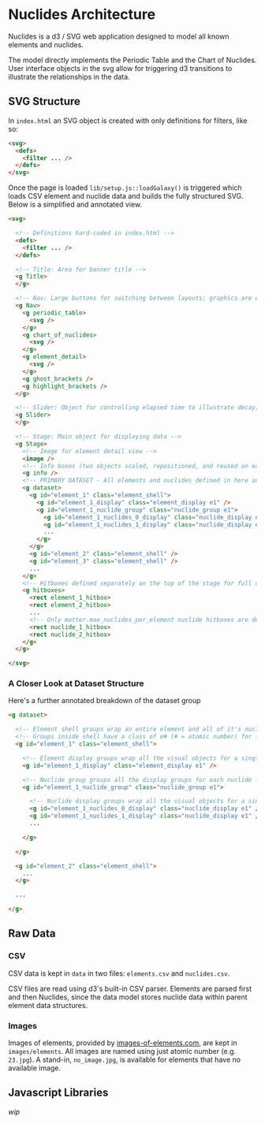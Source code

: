 # Nuclides Architecture

Nuclides is a d3 / SVG web application designed to model all known elements and nuclides.

The model directly implements the Periodic Table and the Chart of Nuclides. User interface objects in the svg allow for triggering d3 transitions to illustrate the relationships in the data.

## SVG Structure

In `index.html` an SVG object is created with only definitions for filters, like so:

```html
<svg>
  <defs>
    <filter ... />
  </defs>
</svg>
```

Once the page is loaded `lib/setup.js::loadGalaxy()` is triggered which loads CSV element and nuclide data and builds the fully structured SVG. Below is a simplified and annotated view.

```html
<svg>

  <!-- Definitions hard-coded in index.html -->
  <defs>
    <filter ... />
  </defs>

  <!-- Title: Area for banner title -->
  <g Title>
  </g>

  <!-- Nav: Large buttons for switching between layouts; graphics are external svg files -->
  <g Nav>
    <g periodic_table>
      <svg />
    </g>
    <g chart_of_nuclides>
      <svg />
    </g>
    <g element_detail>
      <svg />
    </g>
    <g ghost_brackets />
    <g highlight_brackets />
  </g>

  <!-- Slider: Object for controlling elapsed time to illustrate decay; WIP -->
  <g Slider>
  </g>

  <!-- Stage: Main object for displaying data -->
  <g Stage>
    <!-- Image for element detail view -->
    <image />
    <!-- Info boxes (two objects scaled, repositioned, and reused on each of the three layouts) -->
    <g info />
    <!-- PRIMARY DATASET - All elements and nuclides defined in here and manipulated by control objects -->
    <g dataset>
      <g id="element_1" class="element_shell">
        <g id="element_1_display" class="element_display e1" />
        <g id="element_1_nuclide_group" class="nuclide_group e1">
          <g id="element_1_nuclides_0_display" class="nuclide_display e1" />
          <g id="element_1_nuclides_1_display" class="nuclide_display e1" />
          ...
        </g>
      </g>
      <g id="element_2" class="element_shell" />
      <g id="element_3" class="element_shell" />
      ...
    </g>
    <!-- Hitboxes defined separately on the top of the stage for full control over the mouse -->
    <g hitboxes>
      <rect element_1_hitbox>
      <rect element_2_hitbox>
      ...
      <!-- Only matter.max_nuclides_per_element nuclide hitboxes are defined (~50 instead of ~3200) -->
      <rect nuclide_1_hitbox>
      <rect nuclide_2_hitbox>
    </g>
  </g>

</svg>
```

### A Closer Look at Dataset Structure

Here's a further annotated breakdown of the dataset group

```html
<g dataset>

  <!-- Element shell groups wrap an entire element and all of it's nuclides -->
  <!-- Groups inside shell have a class of e# (# = atomic number) for filtering selectors to a single element or group of nuclides -->
  <g id="element_1" class="element_shell">

    <!-- Element display groups wrap all the visual objects for a single element (not its nuclides) -->
    <g id="element_1_display" class="element_display e1" />

    <!-- Nuclide group groups all the display groups for each nuclide -->
    <g id="element_1_nuclide_group" class="nuclide_group e1">

      <!-- Nuclide display groups wrap all the visual objects for a single nuclide -->
      <g id="element_1_nuclides_0_display" class="nuclide_display e1" />
      <g id="element_1_nuclides_1_display" class="nuclide_display e1" />
      ...

    </g>

  </g>

  <g id="element_2" class="element_shell">
    ...
  </g>

  ...

</g>
```

## Raw Data

### CSV

CSV data is kept in `data` in two files: `elements.csv` and `nuclides.csv`.

CSV files are read using d3's built-in CSV parser. Elements are parsed first and then Nuclides, since the data model stores nuclide data within parent element data structures.

### Images

Images of elements, provided by [images-of-elements.com](http://images-of-elements.com/), are kept in `images/elements`. All images are named using just atomic number (e.g. `23.jpg`). A stand-in, `no_image.jpg`, is available for elements that have no available image.

## Javascript Libraries

*wip*
